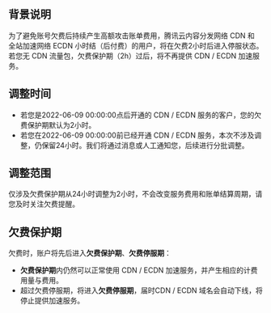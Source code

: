 ## 背景说明
为了避免账号欠费后持续产生高额攻击账单费用，腾讯云内容分发网络 CDN 和 全站加速网络 ECDN 小时结（后付费）的用户，将在欠费2小时后进入停服状态。若您无 CDN 流量包，欠费保护期（2h）过后，将不再提供 CDN / ECDN 加速服务。

## 调整时间
- 若您是2022-06-09 00:00:00点后开通的 CDN / ECDN 服务的客户，您的欠费保护期默认为2小时。
- 若您在2022-06-09 00:00:00前已经开通 CDN / ECDN 服务，本次不涉及调整，仍保留24小时。我们将通过消息或人工通知您，后续进行分批调整。

## 调整范围
仅涉及欠费保护期从24小时调整为2小时，不会改变服务费用和账单结算周期，请您及时关注欠费提醒。

## 欠费保护期
欠费时，账户将先后进入**欠费保护期**、**欠费停服期**：
- **欠费保护期**内仍然可以正常使用 CDN / ECDN 加速服务，并产生相应的计费用量与费用。
- 超过欠费停服期，将进入**欠费停服期**，届时CDN / ECDN 域名会自动下线，将停止提供加速服务。
